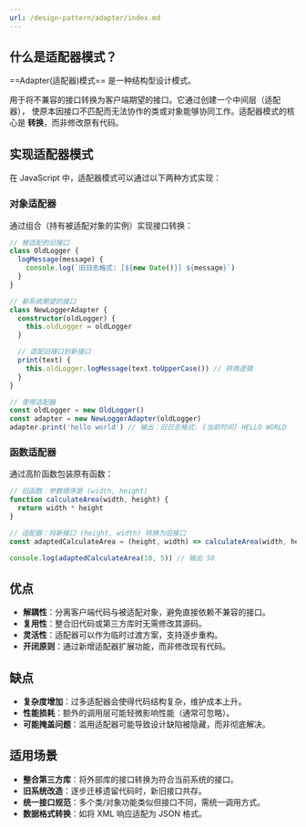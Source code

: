 ```yaml
---
url: /design-pattern/adapter/index.md
---
```

## 什么是适配器模式？

\==Adapter(适配器)模式== 是一种结构型设计模式。

用于将不兼容的接口转换为客户端期望的接口。它通过创建一个中间层（适配器），
使原本因接口不匹配而无法协作的类或对象能够协同工作。适配器模式的核心是 **转换**，而非修改原有代码。

## 实现适配器模式

在 JavaScript 中，适配器模式可以通过以下两种方式实现：

### 对象适配器

通过组合（持有被适配对象的实例）实现接口转换：

```ts
// 被适配的旧接口
class OldLogger {
  logMessage(message) {
    console.log(`旧日志格式: [${new Date()}] ${message}`)
  }
}

// 新系统期望的接口
class NewLoggerAdapter {
  constructor(oldLogger) {
    this.oldLogger = oldLogger
  }

  // 适配旧接口到新接口
  print(text) {
    this.oldLogger.logMessage(text.toUpperCase()) // 转换逻辑
  }
}

// 使用适配器
const oldLogger = new OldLogger()
const adapter = new NewLoggerAdapter(oldLogger)
adapter.print('hello world') // 输出：旧日志格式: [当前时间] HELLO WORLD
```

### 函数适配器

通过高阶函数包装原有函数：

```ts
// 旧函数：参数顺序是 (width, height)
function calculateArea(width, height) {
  return width * height
}

// 适配器：将新接口 (height, width) 转换为旧接口
const adaptedCalculateArea = (height, width) => calculateArea(width, height)

console.log(adaptedCalculateArea(10, 5)) // 输出 50
```

## 优点

* **解耦性**：分离客户端代码与被适配对象，避免直接依赖不兼容的接口。
* **复用性**：整合旧代码或第三方库时无需修改其源码。
* **灵活性**：适配器可以作为临时过渡方案，支持逐步重构。
* **开闭原则**：通过新增适配器扩展功能，而非修改现有代码。

## 缺点

* **复杂度增加**：过多适配器会使得代码结构复杂，维护成本上升。
* **性能损耗**：额外的调用层可能轻微影响性能（通常可忽略）。
* **可能掩盖问题**：滥用适配器可能导致设计缺陷被隐藏，而非彻底解决。

## 适用场景

* **整合第三方库**：将外部库的接口转换为符合当前系统的接口。
* **旧系统改造**：逐步迁移遗留代码时，新旧接口共存。
* **统一接口规范**：多个类/对象功能类似但接口不同，需统一调用方式。
* **数据格式转换**：如将 XML 响应适配为 JSON 格式。
